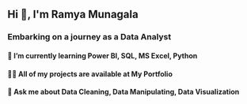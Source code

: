## Hi  👋, I'm Ramya Munagala
   ### Embarking on a journey as a Data Analyst

#### 🌱 I’m currently learning Power BI, SQL, MS Excel, Python 
#### 👨‍💻 All of my projects are available at  My Portfolio
#### 💬 Ask me about Data Cleaning, Data Manipulating, Data Visualization

